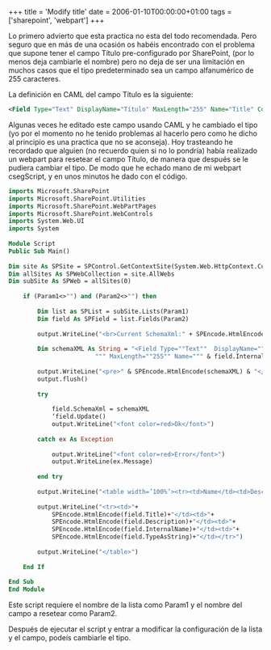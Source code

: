 +++
title = 'Modify title'
date = 2006-01-10T00:00:00+01:00
tags = ['sharepoint', 'webpart']
+++

Lo primero advierto que esta practica no esta del todo recomendada. Pero seguro que en más de una ocasión os habéis encontrado con el problema que supone tener el campo Título pre-configurado por SharePoint, (por lo menos deja cambiarle el nombre) pero no deja de ser una limitación en muchos casos que el tipo predeterminado sea un campo alfanumérico de 255 caracteres.

La definición en CAML del campo Título es la siguiente:

```xml	
<Field Type="Text" DisplayName="Título" MaxLength="255" Name="Title" ColName="nvarchar1" />
```

Algunas veces he editado este campo usando CAML y he cambiado el tipo (yo por el momento no he tenido problemas al hacerlo pero como he dicho al principio es una practica que no se aconseja). Hoy trasteando he recordado que alguien (no recuerdo quien si no lo pondría) había realizado un webpart para resetear el campo Título,  de manera que después se le pudiera cambiar el tipo. De modo que he echado mano de mi webpart csegScript, y en unos minutos he dado con el código.

```vb	
imports Microsoft.SharePoint 
imports Microsoft.SharePoint.Utilities 
imports Microsoft.SharePoint.WebPartPages 
imports Microsoft.SharePoint.WebControls 
imports System.Web.UI 
imports System 
 
Module Script 
Public Sub Main() 
 
Dim site As SPSite = SPControl.GetContextSite(System.Web.HttpContext.Current) 
Dim allSites As SPWebCollection = site.AllWebs 
Dim subSite As SPWeb = allSites(0) 
 
    if (Param1<>"") and (Param2<>"") then 
    
        Dim list as SPList = subSite.Lists(Param1) 
        Dim field As SPField = list.Fields(Param2) 
        
        output.WriteLine("<br>Current SchemaXml:" + SPEncode.HtmlEncode(field.SchemaXml)) 
        
        Dim schemaXML As String = "<Field Type=""Text""  DisplayName=""" & field.Title & 
                        """ MaxLength=""255"" Name=""" & field.InternalName  & """ ColName=""nvarchar2"" />" 
        
        output.WriteLine("<pre>" & SPEncode.HtmlEncode(schemaXML) & "</pre>") 
        output.flush() 
        
        try 
        
            field.SchemaXml = schemaXML 
            ‘field.Update() 
            output.WriteLine("<font color=red>Ok</font>") 
        
        catch ex As Exception 
        
            output.WriteLine("<font color=red>Error</font>") 
            output.WriteLine(ex.Message) 
        
        end try 
        
        output.WriteLine("<table width=’100%’><tr><td>Name</td><td>Description</td><td>InternalName</td><td>Type</td></tr>") 
        
        output.WriteLine("<tr><td>"+
            SPEncode.HtmlEncode(field.Title)+"</td><td>"+
            SPEncode.HtmlEncode(field.Description)+"</td><td>"+
            SPEncode.HtmlEncode(field.InternalName)+"</td><td>"+
            SPEncode.HtmlEncode(field.TypeAsString)+"</td></tr>") 
        
        output.WriteLine("</table>") 
    
    End If 
 
End Sub 
End Module
```
Este script requiere el nombre de la lista como Param1 y el nombre del campo a resetear como Param2.

Después de ejecutar el script y entrar a modificar la configuración de la lista y el campo, podeís cambiarle el tipo.


 